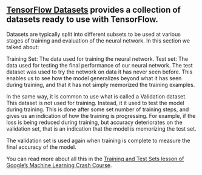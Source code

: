 ## [TensorFlow Datasets](https://medium.com/tensorflow/introducing-tensorflow-datasets-c7f01f7e19f3) provides a collection of datasets ready to use with TensorFlow.

Datasets are typically split into different subsets to be used at various stages of training and evaluation of the neural network. In this section we talked about:

Training Set: The data used for training the neural network.
Test set: The data used for testing the final performance of our neural network.
The test dataset was used to try the network on data it has never seen before. This enables us to see how the model generalizes beyond what it has seen during training, and that it has not simply memorized the training examples.

In the same way, it is common to use what is called a Validation dataset. This dataset is not used for training. Instead, it it used to test the model during training. This is done after some set number of training steps, and gives us an indication of how the training is progressing. For example, if the loss is being reduced during training, but accuracy deteriorates on the validation set, that is an indication that the model is memorizing the test set.

The validation set is used again when training is complete to measure the final accuracy of the model.

You can read more about all this in the [Training and Test Sets lesson of Google’s Machine Learning Crash Course](https://developers.google.com/machine-learning/crash-course/training-and-test-sets/video-lecture).